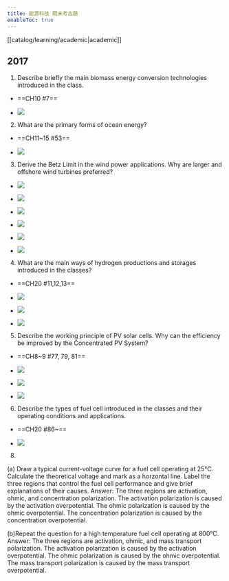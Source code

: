 ```yaml
---
title: 能源科技 期末考古題
enableToc: true
---
```

[[catalog/learning/academic|academic]]

## 2017

1. Describe briefly the main biomass energy conversion technologies introduced in the class.

- ==CH10 #7==

- ![](images/能源科技/engtech_1.jpg)

2. What are the primary forms of ocean energy?

- ==CH11~15 #53==

- ![](images/能源科技/engtech_2.jpg)

3. Derive the Betz Limit in the wind power applications. Why are larger and offshore wind turbines preferred?

- ![](images/能源科技/engtech_3.png)

- ![](images/能源科技/engtech_4.jpg)

- ![](images/能源科技/engtech_5.png)

- ![](images/能源科技/engtech_6.jpg)

- ![](images/能源科技/engtech_7.png)

- ![](images/能源科技/engtech_8.png)

4. What are the main ways of hydrogen productions and storages introduced in the classes?

- ==CH20 #11,12,13==

- ![](images/能源科技/engtech_11.jpg)

- ![](images/能源科技/engtech_9.jpg)

- ![](images/能源科技/engtech_10.jpg)


5. Describe the working principle of PV solar cells. Why can the efficiency be improved by the Concentrated PV System?

- ==CH8~9 #77, 79, 81==

- ![](images/能源科技/engtech_14.jpg)

- ![](images/能源科技/engtech_12.jpg)

- ![](images/能源科技/engtech_13.jpg)


6. Describe the types of fuel cell introduced in the classes and their operating conditions and applications.

- ==CH20 #86~==

- ![](images/能源科技/engtech_15.jpg)

8.

(a) Draw a typical current-voltage curve for a fuel cell operating at 25°C. Calculate the theoretical voltage and mark as a horzontal line. Label the three regions that control the fuel cell performance and give brief explanations of their causes.
Answer: The three regions are activation, ohmic, and concentration polarization. The activation polarization is caused by the activation overpotential. The ohmic polarization is caused by the ohmic overpotential. The concentration polarization is caused by the concentration overpotential.

(b)Repeat the question for a high temperature fuel cell operating at 800°C.
Answer: The three regions are activation, ohmic, and mass transport polarization. The activation polarization is caused by the activation overpotential. The ohmic polarization is caused by the ohmic overpotential. The mass transport polarization is caused by the mass transport overpotential.

##
